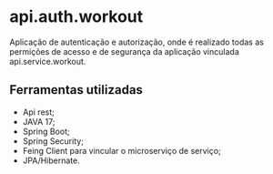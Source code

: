 # api.auth.workout
Aplicação de autenticação e autorização, onde é realizado todas as permições de acesso e de segurança da aplicação vinculada api.service.workout.
## Ferramentas utilizadas
- Api rest;
- JAVA 17;
- Spring Boot;
- Spring Security;
- Feing Client para vincular o microserviço de serviço;
- JPA/Hibernate.
